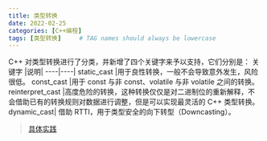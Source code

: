 ```yaml
---
title: 类型转换
date: 2022-02-25
categories: [C++编程]
tags: [类型转换]     # TAG names should always be lowercase
---
```


C++ 对类型转换进行了分类，并新增了四个关键字来予以支持，它们分别是：
关键字	|说明|
----|----|
static_cast	|用于良性转换，一般不会导致意外发生，风险很低。
const_cast	|用于 const 与非 const、volatile 与非 volatile 之间的转换。
reinterpret_cast	|高度危险的转换，这种转换仅仅是对二进制位的重新解释，不会借助已有的转换规则对数据进行调整，但是可以实现最灵活的 C++ 类型转换。
dynamic_cast|	借助 RTTI，用于类型安全的向下转型（Downcasting）。


> [具体实践](http://c.biancheng.net/view/2343.html)
